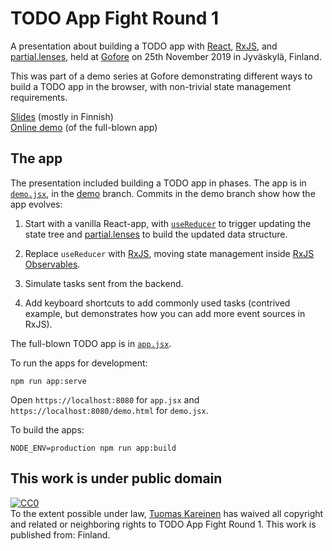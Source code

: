 # TODO App Fight Round 1

A presentation about building a TODO app with [React], [RxJS], and
[partial.lenses], held at [Gofore] on 25th November 2019 in Jyväskylä,
Finland.

This was part of a demo series at Gofore demonstrating different ways to
build a TODO app in the browser, with non-trivial state management
requirements.

[Slides] (mostly in Finnish)<br>
[Online demo][todo-app-fight-round-1-online-demo] (of the full-blown app)

## The app

The presentation included building a TODO app in phases. The app is in
[`demo.jsx`][demo.jsx], in the [demo][demo-branch] branch. Commits in
the demo branch show how the app evolves:

1. Start with a vanilla React-app, with [`useReducer`][React useReducer]
   to trigger updating the state tree and [partial.lenses] to build the
   updated data structure.

2. Replace `useReducer` with [RxJS], moving state management inside
   [RxJS Observables][RxJS Observable].

3. Simulate tasks sent from the backend.

4. Add keyboard shortcuts to add commonly used tasks (contrived example,
   but demonstrates how you can add more event sources in RxJS).

The full-blown TODO app is in [`app.jsx`][app.jsx].

To run the apps for development:

``` shell
npm run app:serve
```

Open `https://localhost:8080` for `app.jsx` and
`https://localhost:8080/demo.html` for `demo.jsx`.

To build the apps:

``` shell
NODE_ENV=production npm run app:build
```

## This work is under public domain

<p xmlns:dct="http://purl.org/dc/terms/" xmlns:vcard="http://www.w3.org/2001/vcard-rdf/3.0#">
  <a rel="license"
     href="http://creativecommons.org/publicdomain/zero/1.0/">
    <img src="https://licensebuttons.net/p/zero/1.0/80x15.png" style="border-style: none;" alt="CC0" />
  </a>
  <br />
  To the extent possible under law,
  <a rel="dct:publisher"
     href="https://github.com/tkareine/todo-app-fight-round-1">
    <span property="dct:title">Tuomas Kareinen</span></a>
  has waived all copyright and related or neighboring rights to
  <span property="dct:title">TODO App Fight Round 1</span>.
This work is published from:
<span property="vcard:Country" datatype="dct:ISO3166"
      content="FI" about="https://github.com/tkareine/todo-app-fight-round-1">
  Finland</span>.
</p>

[Gofore]: https://gofore.com/
[React useReducer]: https://reactjs.org/docs/hooks-reference.html#usereducer
[React]: https://reactjs.org/
[RxJS Observable]: https://rxjs-dev.firebaseapp.com/guide/observable
[RxJS]: https://rxjs-dev.firebaseapp.com/
[Slides]: https://tkareine.github.io/todo-app-fight-round-1/
[app.jsx]: https://github.com/tkareine/todo-app-fight-round-1/blob/master/src/app.jsx
[demo-branch]: https://github.com/tkareine/todo-app-fight-round-1/tree/demo/
[demo.jsx]: https://github.com/tkareine/todo-app-fight-round-1/blob/demo/src/demo.jsx
[partial.lenses]: https://github.com/calmm-js/partial.lenses
[todo-app-fight-round-1-online-demo]: https://codesandbox.io/s/wonderful-waterfall-rb89g
